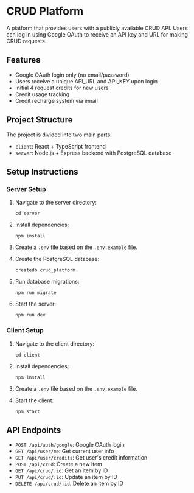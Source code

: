 # CRUD Platform

A platform that provides users with a publicly available CRUD API. Users can log in using Google OAuth to receive an API key and URL for making CRUD requests.

## Features

- Google OAuth login only (no email/password)
- Users receive a unique API_URL and API_KEY upon login
- Initial 4 request credits for new users
- Credit usage tracking
- Credit recharge system via email

## Project Structure

The project is divided into two main parts:

- `client`: React + TypeScript frontend
- `server`: Node.js + Express backend with PostgreSQL database

## Setup Instructions

### Server Setup

1. Navigate to the server directory:
   ```
   cd server
   ```

2. Install dependencies:
   ```
   npm install
   ```

3. Create a `.env` file based on the `.env.example` file.

4. Create the PostgreSQL database:
   ```
   createdb crud_platform
   ```

5. Run database migrations:
   ```
   npm run migrate
   ```

6. Start the server:
   ```
   npm run dev
   ```

### Client Setup

1. Navigate to the client directory:
   ```
   cd client
   ```

2. Install dependencies:
   ```
   npm install
   ```

3. Create a `.env` file based on the `.env.example` file.

4. Start the client:
   ```
   npm start
   ```

## API Endpoints

- `POST /api/auth/google`: Google OAuth login
- `GET /api/user/me`: Get current user info
- `GET /api/user/credits`: Get user's credit information
- `POST /api/crud`: Create a new item
- `GET /api/crud/:id`: Get an item by ID
- `PUT /api/crud/:id`: Update an item by ID
- `DELETE /api/crud/:id`: Delete an item by ID 